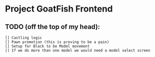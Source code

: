 # Project GoatFish Frontend

## TODO (off the top of my head):

    [] Castling logic 
    [] Pawn promotion (this is proving to be a pain)
    [] Setup for Black to be Model movement
    [] If we do more than one model we would need a model select screen